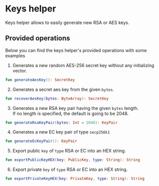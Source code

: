 # Keys helper
Keys helper allows to easily generate new RSA or AES keys.

## Provided operations
Below you can find the keys helper's provided operations with some examples

1. Generates a new random AES-256 secret key without any initializing vector.
```kotlin
fun generateAesKey(): SecretKey
```
2. Generates a secret aes key from the given `bytes`.
```kotlin
fun recoverAesKey(bytes: ByteArray): SecretKey
```
3. Generates a new RSA key pair having the given `bytes` length.  
   If no length is specified, the default is going to be 2048.
```kotlin
fun generateRsaKeyPair(bytes: Int = 2048): KeyPair
```
4. Generates a new EC key pair of type `secp256k1`
```kotlin
fun generateEcKeyPair(): KeyPair
```
5. Export public `key` of `type` RSA or EC into an HEX string.
```kotlin
fun exportPublicKeyHEX(key: PublicKey, type: String): String
```
6. Export private `key` of `type` RSA or EC into an HEX string.
```kotlin
fun exportPrivateKeyHEX(key: PrivateKey, type: String): String
```
